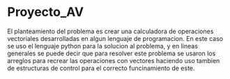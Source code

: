 # Proyecto_AV
El planteamiento del problema es crear una calculadora de operaciones vectoriales desarrolladas en algun lenguaje de programacion.
En este caso se uso el lenguaje python para la solucion al problema, y en lineas generales se puede decir que para resolver este 
problema se usaron los arreglos para recrear las operaciones con vectores haciendo uso tambien de estructuras de control para el correcto
funcinamiento de este. 
